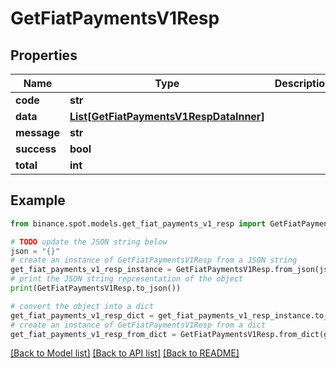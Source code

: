 # GetFiatPaymentsV1Resp


## Properties

Name | Type | Description | Notes
------------ | ------------- | ------------- | -------------
**code** | **str** |  | [optional] 
**data** | [**List[GetFiatPaymentsV1RespDataInner]**](GetFiatPaymentsV1RespDataInner.md) |  | [optional] 
**message** | **str** |  | [optional] 
**success** | **bool** |  | [optional] 
**total** | **int** |  | [optional] 

## Example

```python
from binance.spot.models.get_fiat_payments_v1_resp import GetFiatPaymentsV1Resp

# TODO update the JSON string below
json = "{}"
# create an instance of GetFiatPaymentsV1Resp from a JSON string
get_fiat_payments_v1_resp_instance = GetFiatPaymentsV1Resp.from_json(json)
# print the JSON string representation of the object
print(GetFiatPaymentsV1Resp.to_json())

# convert the object into a dict
get_fiat_payments_v1_resp_dict = get_fiat_payments_v1_resp_instance.to_dict()
# create an instance of GetFiatPaymentsV1Resp from a dict
get_fiat_payments_v1_resp_from_dict = GetFiatPaymentsV1Resp.from_dict(get_fiat_payments_v1_resp_dict)
```
[[Back to Model list]](../README.md#documentation-for-models) [[Back to API list]](../README.md#documentation-for-api-endpoints) [[Back to README]](../README.md)


